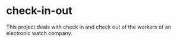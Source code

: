 # check-in-out
This project deals with check in and check out of the workers of an electronic watch company.
